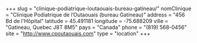 +++
slug = "clinique-podiatrique-loutaouais-bureau-gatineau/"
nomClinique = "Clinique Podiatrique de l’Outaouais (bureau Gatineau)"
address = "456 Bd de l'Hôpital"
latitude = 45.491181
longitude = -75.688209
ville = "Gatineau, Quebec J8T 8M5"
pays = "Canada"
phone = "(819) 568-0456"
site = "http://www.cpoutaouais.com"
type = "location"
+++